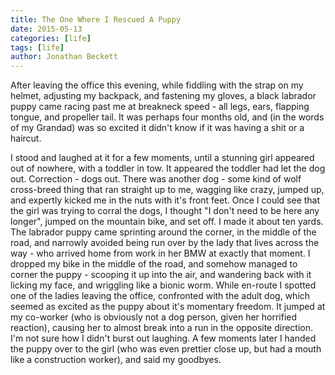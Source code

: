 ```yaml
---
title: The One Where I Rescued A Puppy
date: 2015-05-13
categories: [life]
tags: [life]
author: Jonathan Beckett
---
```


After leaving the office this evening, while fiddling with the strap on my helmet, adjusting my backpack, and fastening my gloves, a black labrador puppy came racing past me at breakneck speed - all legs, ears, flapping tongue, and propeller tail. It was perhaps four months old, and (in the words of my Grandad) was so excited it didn't know if it was having a shit or a haircut.

I stood and laughed at it for a few moments, until a stunning girl appeared out of nowhere, with a toddler in tow. It appeared the toddler had let the dog out. Correction - dogs out. There was another dog - some kind of wolf cross-breed thing that ran straight up to me, wagging like crazy, jumped up, and expertly kicked me in the nuts with it's front feet. Once I could see that the girl was trying to corral the dogs, I thought "I don't need to be here any longer", jumped on the mountain bike, and set off. I made it about ten yards. The labrador puppy came sprinting around the corner, in the middle of the road, and narrowly avoided being run over by the lady that lives across the way - who arrived home from work in her BMW at exactly that moment. I dropped my bike in the middle of the road, and somehow managed to corner the puppy - scooping it up into the air, and wandering back with it licking my face, and wriggling like a bionic worm. While en-route I spotted one of the ladies leaving the office, confronted with the adult dog, which seemed as excited as the puppy about it's momentary freedom. It jumped at my co-worker (who is obviously not a dog person, given her horrified reaction), causing her to almost break into a run in the opposite direction. I'm not sure how I didn't burst out laughing. A few moments later I handed the puppy over to the girl (who was even prettier close up, but had a mouth like a construction worker), and said my goodbyes.